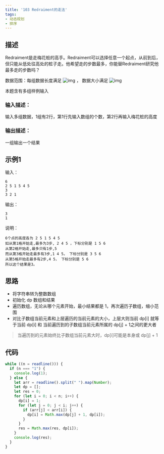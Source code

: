 ```yaml
---
title: '103 Redraiment的走法'
tags:
- 动态规划
- 排序
---
```


## 描述

Redraiment是走梅花桩的高手。Redraiment可以选择任意一个起点，从前到后，但只能从低处往高处的桩子走。他希望走的步数最多，你能替Redraiment研究他最多走的步数吗？

数据范围：每组数据长度满足 ![img](https://www.nowcoder.com/equation?tex=1%20%5Cle%20n%20%5Cle%20200%20%5C) ， 数据大小满足 ![img](https://www.nowcoder.com/equation?tex=1%20%5Cle%20val%20%5Cle%20350%20%5C)

本题含有多组样例输入





### 输入描述：

输入多组数据，1组有2行，第1行先输入数组的个数，第2行再输入梅花桩的高度

### 输出描述：

一组输出一个结果

## 示例1

输入：

```
6
2 5 1 5 4 5 
3
3 2 1
```



输出：

```
3
1
```



说明：

```
6个点的高度各为 2 5 1 5 4 5
如从第1格开始走,最多为3步, 2 4 5 ，下标分别是 1 5 6
从第2格开始走,最多只有1步,5
而从第3格开始走最多有3步,1 4 5， 下标分别是 3 5 6
从第5格开始走最多有2步,4 5， 下标分别是 5 6
所以这个结果是3。
```

## 思路

- 将字符串转为整数数组
- 初始化 dp 数组和结果
- 遍历数组，无论从哪个元素开始，最小结果都是 1，再次遍历子数组，缩小范围
- 对比子数组当前元素和上层遍历的当前元素的大小，上层大则当前 dp[i] 就等于当前 dp[i] 和 当前遍历到的子数组当前元素所属的 dp[j] + 1之间的更大者

> 当遍历到的元素始终比子数组当前元素大时，dp[i]可能是本身或 dp[j] + 1

## 代码

```js
while ((n = readline())) {
  if (n === "1") {
    console.log(1);
  } else {
    let arr = readline().split(" ").map(Number);
    let dp = [];
    let res = 0;
    for (let i = 0; i < n; i++) {
      dp[i] = 1;
      for (let j = 0; j < i; j++) {
        if (arr[j] < arr[i]) {
          dp[i] = Math.max(dp[j] + 1, dp[i]);
        }
      }
      res = Math.max(res, dp[i]);
    }
    console.log(res);
  }
}
```

